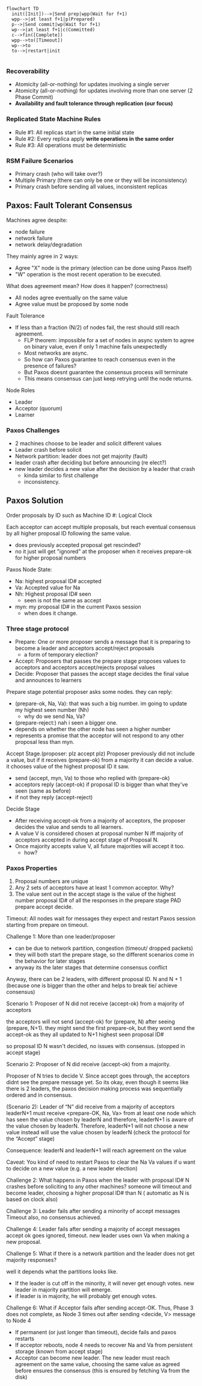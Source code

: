 ```mermaid
flowchart TD
  init([Init])-->|Send prep|wpp(Wait for f+1)
  wpp-->|at least f+1|p(Prepared)
  p-->|Send commit|wp(Wait for f+1)
  wp-->|at least f+1|c(Committed)
  c-->fin([Complete])
  wpp-->to([Timeout])
  wp-->to
  to-->|restart|init
  
```
### Recoverability
- Atomicity (all-or-nothing) for updates involving a single server
- Atomicity (all-or-nothing) for updates involving more than one server (2 Phase Commit)
- **Availability and fault tolerance through replication (our focus)**
### Replicated State Machine Rules
- Rule #1: All replicas start in the same initial state
- Rule #2: Every replica apply **write operations in the same order**
- Rule #3: All operations must be deterministic
### RSM Failure Scenarios
- Primary crash (who will take over?)
- Multiple Primary (there can only be one or they will be inconsistency)
- Primary crash before sending all values, inconsistent replicas

## Paxos: Fault Tolerant Consensus
Machines agree despite:
- node failure
- network failure
- network delay/degradation

They mainly agree in 2 ways:
- Agree "X" node is the primary (election can be done using Paxos itself)
- "W" operation is the most recent operation to be executed.

What does agreement mean? How does it happen? (correctness)
- All nodes agree eventually on the same value
- Agree value must be proposed by some node

Fault Tolerance
-  If less than a fraction (N/2) of nodes fail, the rest should still reach agreement.
	- FLP theorem: impossible for a set of nodes in async system to agree on binary value, even if only 1 machine fails unexpectedly
	- Most networks are async.
	- So how can Paxos guarantee to reach consensus even in the presence of failures?
	- But Paxos doesnt guarantee the consensus process will terminate
	- This means consensus can just keep retrying until the node returns.

Node Roles
- Leader
- Acceptor (quorum)
- Learner

### Paxos Challenges
- 2 machines choose to be leader and solicit different values
- Leader crash before solicit
- Network partition: leader does not get majority (fault)
- leader crash after deciding but before announcing (re elect?)
- new leader decides a new value after the decision by a leader that crash
	- kinda similar to first challenge
	- inconsistency.
## Paxos Solution

Order proposals by ID such as Machine ID #: Logical Clock

Each acceptor can accept multiple proposals, but reach eventual consensus by all higher proposal ID following the same value.
- does previously accepted proposal get rescinded?
- no it just will get "ignored" at the proposer when it receives prepare-ok for higher proposal numbers

Paxos Node State:
- Na: highest proposal ID# accepted
- Va: Accepted value for Na
- Nh: Highest proposal ID# seen
	- seen is not the same as accept
- myn: my proposal ID# in the current Paxos session
	- when does it change.

### Three stage protocol
- Prepare: One or more proposer sends a message that it is preparing to become a leader and acceptors accept/reject proposals
	- a form of temporary election?
- Accept: Proposers that passes the prepare stage proposes values to acceptors and acceptors accept/rejects proposal values
- Decide: Proposer that passes the accept stage decides the final value and announces to learners

Prepare stage
potential proposer asks some nodes. they can reply:
- (prepare-ok, Na, Va): that was such a big number. im going to update my highest seen number (Nh)
	- why do we send Na, Va?
- (prepare-reject:) nah i seen a bigger one.
- depends on whether the other node has seen a higher number
- represents a promise that the acceptor will not respond to any other proposal less than myn.

Accept Stage.(proposer: plz accept plz)
Proposer previously did not include a value, but if it receives (prepare-ok) from a majority it can decide a value. it chooses value of the highest proposal ID it saw.

- send (accept, myn, Va) to those who replied with (prepare-ok)
- acceptors reply (accept-ok) if proposal ID is bigger than what they've seen (same as before)
- if not they reply (accept-reject)

Decide Stage
- After receiving accept-ok from a majority of acceptors, the proposer decides the value and sends to all learners.
- A value V is considered chosen at proposal number N iff majority of acceptors accepted in during accept stage of Proposal N.
- Once majority accepts value V, all future majorities will accept it too.
	- how?


### Paxos Properties
1. Proposal numbers are unique
2. Any 2 sets of acceptors have at least 1 common acceptor. Why?
3. The value sent out in the accept stage is the value of the highest number proposal ID# of all the responses in the prepare stage
PAD
prepare
accept
decide.

Timeout: All nodes wait for messages they expect and restart Paxos session starting from prepare on timeout.

Challenge 1: More than one leader/proposer
- can be due to network partition, congestion (timeout/ dropped packets)
- they will both start the prepare stage, so the different scenarios come in the behavior for later stages
- anyway its the later stages that determine consensus conflict

Anyway, there can be 2 leaders, with different proposal ID. N and N + 1 (because one is bigger than the other and helps to break tie/ achieve consensus)

Scenario 1: Proposer of N did not receive (accept-ok) from a majority of acceptors

the acceptors will not send (accept-ok) for (prepare, N) after seeing (prepare, N+1). they might send the first prepare-ok, but they wont send the accept-ok as they all updated to N+1 highest seen proposal ID#

so proposal ID N wasn't decided, no issues with consensus. (stopped in accept stage)

Scenario 2: Proposer of N did receive (accept-ok) from a majority.

Proposer of N tries to decide V. Since accept goes through, the acceptors didnt see the prepare message yet. 
So its okay, even though it seems like there is 2 leaders, the paxos decision making process was sequentially ordered and in consensus.


(Scenario 2): Leader of “N” did receive <accept-OK> from a majority of acceptors
leaderN+1 must receive <prepare-OK, Na, Va> from at least one node which has seen the value chosen by leaderN and therefore, leaderN+1 is aware of the value chosen by leaderN. 
Therefore, leaderN+1 will not choose a new value instead will use the value chosen by leaderN   (check the protocol for the “Accept” stage)

Consequence: leaderN  and leaderN+1 will reach agreement on the value

Caveat: You kind of need to restart Paxos to clear the Na Va values if u want to decide on a new value (e.g. a new leader election)


Challenge 2: What happens in Paxos when the leader with proposal ID# N crashes before soliciting to any other machines?
someone will timeout and become leader, choosing a higher proposal ID# than N ( automatic as N is based on clock also)

Challenge 3: Leader fails after sending a minority of accept messages
Timeout also, no consensus achieved.

Challenge 4: Leader fails after sending a majority of accept messages
accept ok goes ignored, timeout. new leader uses own Va when making a new proposal.

Challenge 5: What if there is a network partition and the leader does not get majority responses?

well it depends what the partitions looks like.
- If the leader is cut off in the minority, it will never get enough votes. new leader in majority partition will emerge.
- if leader is in majority, he will probably get enough votes.

Challenge 6: What if Acceptor fails after sending accept-OK. Thus, Phase 3 does not complete, as Node 3 times out after sending 
<decide, V> message to Node 4


- If permanent (or just longer than timeout), decide fails and paxos restarts
- If acceptor reboots, node 4 needs to recover Na  and Va from persistent storage (known from accept stage)
- Acceptor can become new leader. The new leader must reach agreement on the same value, choosing the same value as agreed before ensures the consensus (this is ensured by fetching Va from the disk)

